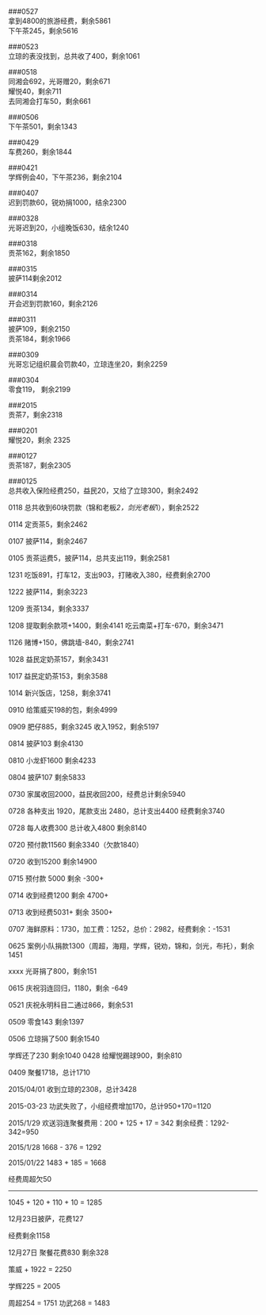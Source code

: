  
###0527<br>
拿到4800的旅游经费，剩余5861<br>
下午茶245，剩余5616<br>

###0523<br>
立琼的表没找到，总共收了400，剩余1061<br>

###0518<br>
同湘会692，光哥赠20，剩余671<br>
耀悦40，剩余711<br>
去同湘会打车50，剩余661<br>

###0506<br>
下午茶501，剩余1343<br>

###0429<br>
车费260，剩余1844<br>

###0421<br>
学辉例会40，下午茶236，剩余2104<br>

###0407<br>
迟到罚款60，锐劝捐1000，结余2300<br>

###0328<br>
光哥迟到20，小组晚饭630，结余1240<br>

###0318<br>
贡茶162，剩余1850<br>

###0315<br>
披萨114剩余2012<br>

###0314<br>
开会迟到罚款160，剩余2126<br>

###0311<br>
披萨109，剩余2150<br>
贡茶184，剩余1966<br>

###0309<br>
光哥忘记组织晨会罚款40，立琼连坐20，剩余2259<br>

###0304<br>
零食119， 剩余2199<br>

###2015<br>
贡茶7，剩余2318<br>

###0201<br>
耀悦20，剩余 2325<br>

###0127<br>
贡茶187，剩余2305<br>

###0125<br>
总共收入保险经费250，益民20，又给了立琼300，剩余2492<br>

0118
总共收到60块罚款（锦和老板*2，剑光老板*1），剩余2522

0114
定贡茶5，剩余2462

0107
披萨114，剩余2467

0105
贡茶运费5，披萨114，总共支出119，剩余2581

1231
吃饭891，打车12，支出903，打赌收入380，经费剩余2700

1222
披萨114，剩余3223

1209
贡茶134，剩余3337

1208
提取剩余款项+1400，剩余4141
吃云南菜+打车-670，剩余3471

1126
赌博+150，佛跳墙-840，剩余2741

1028
益民定奶茶157，剩余3431

1017
益民定奶茶153，剩余3588

1014
新兴饭店，1258，剩余3741

0910
给策威买198的包，剩余4999

0909
肥仔885，剩余3245
收入1952，剩余5197

0814
披萨103 剩余4130

0810
小龙虾1600 剩余4233

0804
披萨107 剩余5833


0730
家属收回2000，益民收回200，经费总计剩余5940

0728
各种支出 1920，尾款支出 2480，总计支出4400
经费剩余3740

0728
每人收费300 总计收入4800
剩余8140

0720
预付款11560
剩余3340（欠款1840）

0720
收到15200
剩余14900

0715 预付款 5000
剩余 -300+

0714 收到经费1200
剩余 4700+

0713 收到经费5031+
剩余 3500+

0707
海鲜原料：1730，加工费：1252，总价：2982，经费剩余：-1531

0625
案例小队捐款1300（周超，海翔，学辉，锐劝，锦和，剑光，布托），剩余1451

xxxx
光哥捐了800，剩余151

0615 
庆祝羽连回归，1180，剩余 -649

0521
庆祝永明科目二通过866，剩余531

0509
零食143 剩余1397


0506
立琼捐了500 剩余1540

学辉还了230 剩余1040
0428
给耀悦踢球900，剩余810

0409
聚餐1718，总计1710

2015/04/01
收到立琼的2308，总计3428

2015-03-23
功武失败了，小组经费增加170，总计950+170=1120

2015/1/29
欢送羽连聚餐费用：200 + 125 + 17 = 342
剩余经费：1292-342=950

2015/1/28
1668 - 376 = 1292

2015/01/22
1483 + 185 = 1668

经费周超欠50

------------------------------
1045 + 120 + 110 + 10 = 1285

12月23日披萨，花费127

经费剩余1158

12月27日 聚餐花费830 剩余328


策威 + 1922 = 2250

学辉225 = 2005

周超254 = 1751
功武268 = 1483

